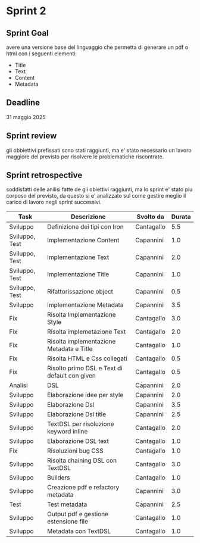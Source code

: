 # Sprint 2

## Sprint Goal

avere una versione base del linguaggio che permetta di generare un pdf o html con i seguenti elementi:
- Title
- Text
- Content
- Metadata

## Deadline

31 maggio 2025

## Sprint review

gli obbiettivi prefissati sono stati raggiunti, ma e' stato necessario un lavoro maggiore del previsto per risolvere le problematiche riscontrate.

## Sprint retrospective

soddisfatti delle anilisi fatte de gli obiettivi raggiunti, ma lo sprint e' stato piu corposo del previsto, da questo si e' analizzato sul come gestire meglio il carico di lavoro negli sprint successivi.


| Task           | Descrizione                                   | Svolto da  | Durata |
|----------------|-----------------------------------------------| ---------- | ------ |
| Sviluppo       | Definizione dei tipi con Iron                 | Cantagallo | 5.5    |
| Sviluppo, Test | Implementazione Content                       | Capannini  | 1.0    |
| Sviluppo, Test | Implementazione Text                          | Capannini  | 2.0    |
| Sviluppo, Test | Implementazione Title                         | Capannini  | 1.0    |
| Sviluppo, Test | Rifattorissazione object                      | Capannini  | 0.5    |
| Sviluppo       | Implementazione Metadata                      | Capannini  | 3.5    |
| Fix            | Risolta Implementazione Style                 | Cantagallo | 3.0    |
| Fix            | Risolta implemetazione Text                   | Cantagallo | 2.0    |
| Fix            | Risolta implementazione Metadata e Title      | Cantagallo | 1.0    |
| Fix            | Risolta HTML e Css collegati                  | Cantagallo | 0.5    |
| Fix            | Risolto primo DSL e Text di default con given | Cantagallo | 0.5    |
| Analisi        | DSL                                           | Capannini  | 2.0    |
| Sviluppo       | Elaborazione idee per style                   | Capannini  | 2.0    |
| Sviluppo       | Elaborazione Dsl                              | Capannini  | 3.5    |
| Sviluppo       | Elaborazione Dsl title                        | Capannini  | 2.5    |
| Sviluppo       | TextDSL per risoluzione keyword inline        | Cantagallo | 2.0    |
| Sviluppo       | Elaborazione DSL text                         | Cantagallo | 1.0    |
| Fix            | Risoluzioni bug CSS                           | Cantagallo | 1.0    |
| Sviluppo       | Risolta chaining DSL con TextDSL              | Cantagallo | 3.0    |
| Sviluppo       | Builders                                      | Cantagallo | 1.0    |
| Sviluppo       | Creazione pdf e refactory metadata            | Capannini  | 3.0    |
| Test           | Test metadata                                 | Capannini  | 2.5    |
| Sviluppo       | Output pdf e gestione estensione file         | Cantagallo | 1.0    |
| Sviluppo       | Metadata con TextDSL                          | Cantagallo | 1.0    |
